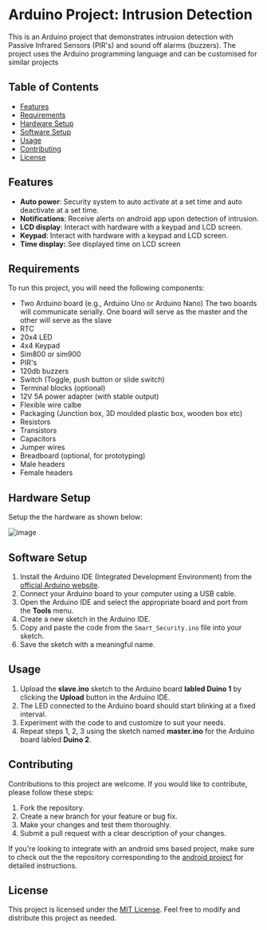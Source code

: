# Arduino Project: Intrusion Detection

This is an Arduino project that demonstrates intrusion detection with Passive Infrared Sensors (PIR's) and sound off alarms (buzzers). The project uses the Arduino programming language and can be customised for similar projects

## Table of Contents
- [Features](#features)
- [Requirements](#requirements)
- [Hardware Setup](#hardware-setup)
- [Software Setup](#software-setup)
- [Usage](#usage)
- [Contributing](#contributing)
- [License](#license)


## Features

-  **Auto power**: Security system to auto activate at a set time and auto deactivate at a set time.
-  **Notifications**: Receive alerts on android app upon detection of intrusion.
-  **LCD display**: Interact with hardware with a keypad and LCD screen.
-  **Keypad**: Interact with hardware with a keypad and LCD screen.
-  **Time display:** See displayed time on LCD screen

## Requirements
To run this project, you will need the following components:
- Two Arduino board (e.g., Arduino Uno or Arduino Nano)
  The two boards will communicate serially. One board will serve as the master and the other will serve as the slave
- RTC
- 20x4 LED
- 4x4 Keypad
- Sim800 or sim900
- PIR's
- 120db buzzers
- Switch (Toggle, push button or slide switch)
- Terminal blocks (optional)
- 12V 5A power adapter (with stable output)
- Flexible wire calbe
- Packaging (Junction box, 3D moulded plastic box, wooden box etc)
- Resistors
- Transistors
- Capacitors
- Jumper wires
- Breadboard (optional, for prototyping)
- Male headers
- Female headers

## Hardware Setup
Setup the the hardware as shown below:

![image](https://github.com/cgardesey/smart_security_firmware/assets/10109354/69208ca9-477b-47e1-883b-1400273117c8)



## Software Setup
1. Install the Arduino IDE (Integrated Development Environment) from the [official Arduino website](https://www.arduino.cc/en/software).
2. Connect your Arduino board to your computer using a USB cable.
3. Open the Arduino IDE and select the appropriate board and port from the **Tools** menu.
4. Create a new sketch in the Arduino IDE.
5. Copy and paste the code from the `Smart_Security.ino` file into your sketch.
6. Save the sketch with a meaningful name.

## Usage
1. Upload the **slave.ino** sketch to the Arduino board **labled Duino 1** by clicking the **Upload** button in the Arduino IDE.
2. The LED connected to the Arduino board should start blinking at a fixed interval.
3. Experiment with the code to and customize to suit your needs.
4. Repeat steps 1, 2, 3 using the sketch named **master.ino** for the Arduino board labled  **Duino 2**.

## Contributing
Contributions to this project are welcome. If you would like to contribute, please follow these steps:
1. Fork the repository.
2. Create a new branch for your feature or bug fix.
3. Make your changes and test them thoroughly.
4. Submit a pull request with a clear description of your changes.

If you're looking to integrate with an android sms based project, make sure to check out the the repository corresponding to the [android project](https://github.com/cgardesey/SmartSecurity) for detailed instructions.

## License
This project is licensed under the [MIT License](LICENSE). Feel free to modify and distribute this project as needed.
